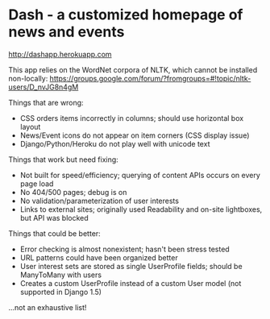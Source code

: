 Dash - a customized homepage of news and events
====

http://dashapp.herokuapp.com


This app relies on the WordNet corpora of NLTK, which cannot be installed non-locally:
https://groups.google.com/forum/?fromgroups=#!topic/nltk-users/D_nvJG8n4gM


Things that are wrong:
 - CSS orders items incorrectly in columns; should use horizontal box layout
 - News/Event icons do not appear on item corners (CSS display issue)
 - Django/Python/Heroku do not play well with unicode text

Things that work but need fixing:
 - Not built for speed/efficiency; querying of content APIs occurs on every page load
 - No 404/500 pages; debug is on
 - No validation/parameterization of user interests
 - Links to external sites; originally used Readability and on-site lightboxes, but API was blocked

Things that could be better:
 - Error checking is almost nonexistent; hasn't been stress tested
 - URL patterns could have been organized better
 - User interest sets are stored as single UserProfile fields; should be ManyToMany with users
 - Creates a custom UserProfile instead of a custom User model (not supported in Django 1.5)

...not an exhaustive list!
